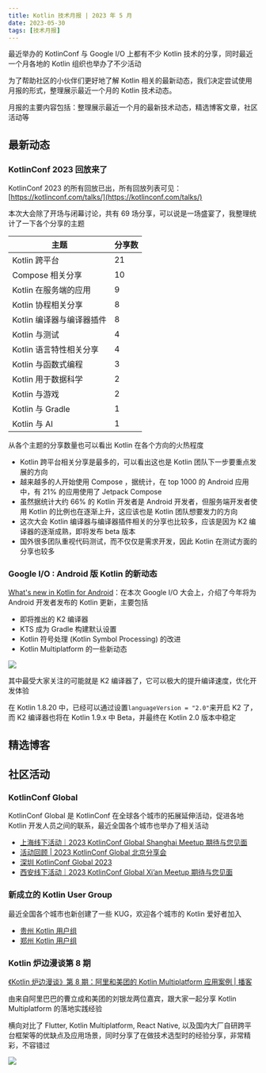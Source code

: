 ```yaml
---
title: Kotlin 技术月报 | 2023 年 5 月
date: 2023-05-30
tags: [技术月报]
---
```


最近举办的 KotlinConf 与 Google I/O 上都有不少 Kotlin 技术的分享，同时最近一个月各地的 Kotlin 组织也举办了不少活动

为了帮助社区的小伙伴们更好地了解 Kotlin 相关的最新动态，我们决定尝试使用月报的形式，整理展示最近一个月的 Kotlin 技术动态。

月报的主要内容包括：整理展示最近一个月的最新技术动态，精选博客文章，社区活动等

## 最新动态
### KotlinConf 2023 回放来了
KotlinConf 2023 的所有回放已出，所有回放列表可见：[https://kotlinconf.com/talks/](https://kotlinconf.com/talks/)

本次大会除了开场与闭幕讨论，共有 69 场分享，可以说是一场盛宴了，我整理统计了一下各个分享的主题

| 主题               | 分享数 |
| ---------------- | --- |
| Kotlin 跨平台       | 21  |
| Compose 相关分享     | 10  |
| Kotlin 在服务端的应用   | 9   |
| Kotlin 协程相关分享    | 8   |
| Kotlin 编译器与编译器插件 | 8   |
| Kotlin 与测试       | 4   |
| Kotlin 语言特性相关分享  | 4   |
| Kotlin 与函数式编程    | 3   |
| Kotlin 用于数据科学    | 2   |
| Kotlin 与游戏    | 2   |
| Kotlin 与 Gradle    | 1   |
| Kotlin 与 AI   | 1   |

从各个主题的分享数量也可以看出 Kotlin 在各个方向的火热程度

- Kotlin 跨平台相关分享是最多的，可以看出这也是 Kotlin 团队下一步要重点发展的方向
- 越来越多的人开始使用 Compose ，据统计，在 top 1000 的 Android 应用中，有 21% 的应用使用了 Jetpack Compose
- 虽然据统计大约 66% 的 Kotlin 开发者是 Android 开发者，但服务端开发者使用 Kotlin 的比例也在逐渐上升，这应该也是 Kotlin 团队想要发力的方向
- 这次大会 Kotlin 编译器与编译器插件相关的分享也比较多，应该是因为 K2 编译器的逐渐成熟，即将发布 beta 版本
- 国外很多团队重视代码测试，而不仅仅是需求开发，因此 Kotlin 在测试方面的分享也较多

### Google I/O : Android 版 Kotlin 的新动态
[What's new in Kotlin for Android](https://io.google/2023/program/a3250bf1-dab1-4752-82bb-4412afb94d66/intl/zh/)：在本次 Google I/O 大会上，介绍了今年将为 Android 开发者发布的 Kotlin 更新，主要包括

- 即将推出的 K2 编译器
- KTS 成为 Gradle 构建默认设置
- Kotlin 符号处理 (Kotlin Symbol Processing) 的改进
- Kotlin Multiplatform 的一些新动态

![](https://raw.gitmirror.com/RicardoJiang/resource/main/2023/may/p9.jpg)

其中最受大家关注的可能就是 K2 编译器了，它可以极大的提升编译速度，优化开发体验

在 Kotlin 1.8.20 中，已经可以通过设置`languageVersion = "2.0"`来开启 K2 了，而 K2 编译器也将在 Kotlin 1.9.x 中 Beta，并最终在 Kotlin 2.0 版本中稳定

## 精选博客

## 社区活动
### KotlinConf Global
KotlinConf Global 是 KotlinConf 在全球各个城市的拓展延伸活动，促进各地 Kotlin 开发人员之间的联系，最近全国各个城市也举办了相关活动

- [上海线下活动｜2023 KotlinConf Global Shanghai Meetup 期待与您见面](https://juejin.cn/post/7194755687531380773)
- [活动回顾 | 2023 KotlinConf Global 北京分享会](https://beijing-kug.github.io/events/kotlinconf-callback/)
- [深圳 KotlinConf Global 2023](https://szkug.github.io/website-hugo/events/event_20230131/)
- [西安线下活动｜2023 KotlinConf Global Xi’an Meetup 期待与您见面](https://kotlinxa.com/2023-kotlinconf-global-xian-meetup)

### 新成立的 Kotlin User Group
最近全国各个城市也新创建了一些 KUG，欢迎各个城市的 Kotlin 爱好者加入

- [贵州 Kotlin 用户组](https://juejin.cn/user/2946346893987704/posts)
- [郑州 Kotlin 用户组](https://zhengzhou-kug.github.io/)

### Kotlin 炉边漫谈第 8 期
[《Kotlin 炉边漫谈》第 8 期：阿里和美团的 Kotlin Multiplatform 应用案例 | 播客](https://mp.weixin.qq.com/s/G9k-S6YbiGKlsAw1_NGJ3A)

由来自阿里巴巴的曹立成和美团的刘银龙两位嘉宾，跟大家一起分享 Kotlin Multiplatform 的落地实践经验

横向对比了 Flutter,  Kotlin Multiplatform, React Native, 以及国内大厂自研跨平台框架等的优缺点及应用场景，同时分享了在做技术选型时的经验分享，非常精彩，不容错过

![](https://raw.gitmirror.com/RicardoJiang/resource/main/2023/may/p8.png)